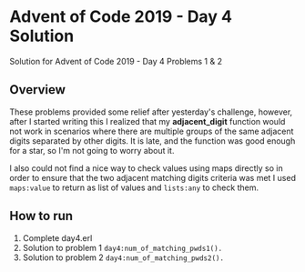 # Advent of Code 2019 - Day 4 Solution

Solution for Advent of Code 2019 - Day 4 Problems 1 & 2

## Overview

These problems provided some relief after yesterday's challenge, however, after I started writing this I realized that my **adjacent_digit** function would not work in scenarios where there are multiple groups of the same adjacent digits separated by other digits. It is late, and the function was good enough for a star, so I'm not going to worry about it.

I also could not find a nice way to check values using maps directly so in order to ensure that the two adjacent matching digits criteria was met I used `maps:value` to return as list of values and `lists:any` to check them.

## How to run

1. Complete day4.erl
2. Solution to problem 1 `day4:num_of_matching_pwds1().`
3. Solution to problem 2 `day4:num_of_matching_pwds2().`
